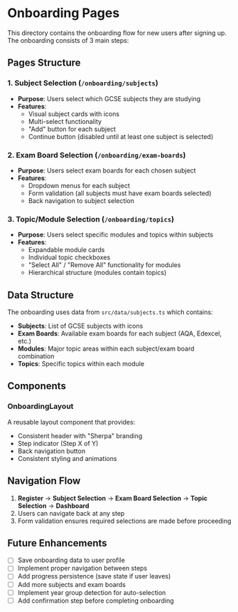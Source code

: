 # Onboarding Pages

This directory contains the onboarding flow for new users after signing up. The onboarding consists of 3 main steps:

## Pages Structure

### 1. Subject Selection (`/onboarding/subjects`)
- **Purpose**: Users select which GCSE subjects they are studying
- **Features**: 
  - Visual subject cards with icons
  - Multi-select functionality
  - "Add" button for each subject
  - Continue button (disabled until at least one subject is selected)

### 2. Exam Board Selection (`/onboarding/exam-boards`)
- **Purpose**: Users select exam boards for each chosen subject
- **Features**:
  - Dropdown menus for each subject
  - Form validation (all subjects must have exam boards selected)
  - Back navigation to subject selection

### 3. Topic/Module Selection (`/onboarding/topics`)
- **Purpose**: Users select specific modules and topics within subjects
- **Features**:
  - Expandable module cards
  - Individual topic checkboxes
  - "Select All" / "Remove All" functionality for modules
  - Hierarchical structure (modules contain topics)

## Data Structure

The onboarding uses data from `src/data/subjects.ts` which contains:

- **Subjects**: List of GCSE subjects with icons
- **Exam Boards**: Available exam boards for each subject (AQA, Edexcel, etc.)
- **Modules**: Major topic areas within each subject/exam board combination
- **Topics**: Specific topics within each module

## Components

### OnboardingLayout
A reusable layout component that provides:
- Consistent header with "Sherpa" branding
- Step indicator (Step X of Y)
- Back navigation button
- Consistent styling and animations

## Navigation Flow

1. **Register** → **Subject Selection** → **Exam Board Selection** → **Topic Selection** → **Dashboard**
2. Users can navigate back at any step
3. Form validation ensures required selections are made before proceeding

## Future Enhancements

- [ ] Save onboarding data to user profile
- [ ] Implement proper navigation between steps
- [ ] Add progress persistence (save state if user leaves)
- [ ] Add more subjects and exam boards
- [ ] Implement year group detection for auto-selection
- [ ] Add confirmation step before completing onboarding
